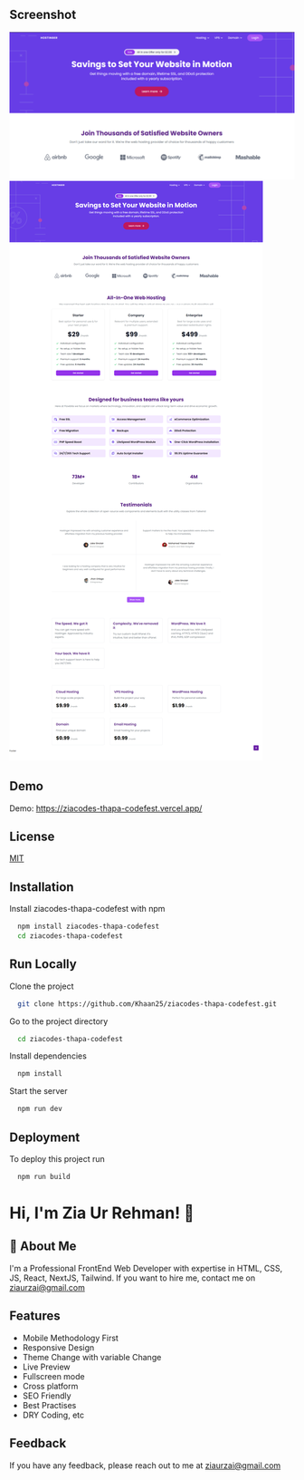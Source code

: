 
## Screenshot

![Website Screenshot](/preview.png)
![Website Screenshot](/preview-fullpage.png)
## Demo

Demo: https://ziacodes-thapa-codefest.vercel.app/


## License

[MIT](https://choosealicense.com/licenses/mit/)


## Installation

Install ziacodes-thapa-codefest with npm

```bash
  npm install ziacodes-thapa-codefest
  cd ziacodes-thapa-codefest
```
    
## Run Locally

Clone the project

```bash
  git clone https://github.com/Khaan25/ziacodes-thapa-codefest.git
```

Go to the project directory

```bash
  cd ziacodes-thapa-codefest
```

Install dependencies

```bash
  npm install
```

Start the server

```bash
  npm run dev
```


## Deployment

To deploy this project run

```bash
  npm run build
```


# Hi, I'm Zia Ur Rehman! 👋


## 🚀 About Me
I'm a Professional FrontEnd Web Developer with expertise in HTML, CSS, JS, React, NextJS, Tailwind. If you want to hire me, contact me on ziaurzai@gmail.com


## Features

- Mobile Methodology First
- Responsive Design
- Theme Change with variable Change
- Live Preview
- Fullscreen mode
- Cross platform
- SEO Friendly
- Best Practises
- DRY Coding, etc


## Feedback

If you have any feedback, please reach out to me at ziaurzai@gmail.com
